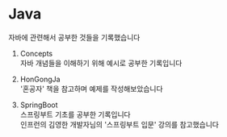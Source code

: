 # Java
자바에 관련해서 공부한 것들을 기록했습니다

1. Concepts <br>
  자바 개념들을 이해하기 위해 예시로 공부한 기록입니다
  
2. HonGongJa <br>
  '혼공자' 책을 참고하며 예제를 작성해보았습니다
  
3. SpringBoot <br>
  스프링부트 기초를 공부한 기록입니다 <br>
  인프런의 김영한 개발자님의 '스프링부트 입문' 강의를 참고했습니다
